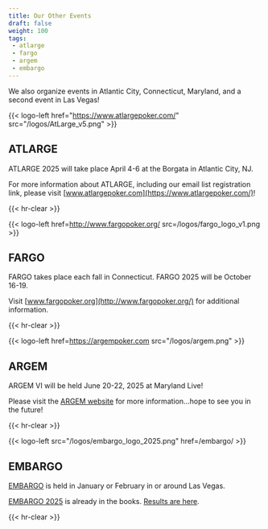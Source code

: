 ```yaml
---
title: Our Other Events
draft: false
weight: 100
tags:
 - atlarge
 - fargo
 - argem
 - embargo
---
```


We also organize events in Atlantic City, Connecticut, Maryland, and a second
event in Las Vegas!

{{< logo-left href="https://www.atlargepoker.com/" src="/logos/AtLarge_v5.png" >}}

## ATLARGE

ATLARGE 2025 will take place April 4-6 at the Borgata in Atlantic City, NJ.

For more information about ATLARGE, including our email list registration link,
please visit [www.atlargepoker.com](https://www.atlargepoker.com/)!

{{< hr-clear >}}

{{< logo-left href=http://www.fargopoker.org/ src=/logos/fargo_logo_v1.png >}} 

## FARGO

FARGO takes place each fall in Connecticut.  FARGO 2025 will be October 16-19.

Visit [www.fargopoker.org](http://www.fargopoker.org/) for additional
information.

{{< hr-clear >}}

{{< logo-left href=https://argempoker.com src="/logos/argem.png" >}}

## ARGEM

ARGEM VI will be held June 20-22, 2025 at Maryland Live!

Please visit the [ARGEM website](https://argempoker.com) for more
information...hope to see you in the future!

{{< hr-clear >}}

{{< logo-left src="/logos/embargo_logo_2025.png" href=/embargo/ >}}

## EMBARGO

[EMBARGO](/embargo/) is held in January or February in or around Las Vegas.

[EMBARGO 2025](/embargo/2025/) is already in the books.  [Results are
here](/embargo/2025/results/).

{{< hr-clear >}}
